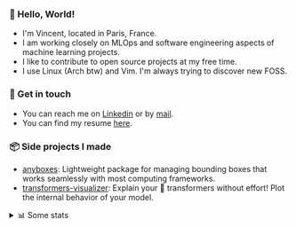 ### 👋 Hello, World!

- I'm Vincent, located in Paris, France.
- I am working closely on MLOps and software engineering aspects of machine learning projects.
- I like to contribute to open source projects at my free time.
- I use Linux (Arch btw) and Vim. I'm always trying to discover new FOSS.

### 🔗 Get in touch

- You can reach me on [Linkedin](https://www.linkedin.com/in/vincent-duchauffour-3a9641155/) or by [mail](mailto:vincent.duchauffour@proton.me).
- You can find my resume [here](https://raw.githubusercontent.com/VDuchauffour/resume/main/resume.pdf).

### 📦 Side projects I made

- [anyboxes](https://github.com/VDuchauffour/anyboxes): Lightweight package for managing bounding boxes that works seamlessly with most computing frameworks.
- [transformers-visualizer](https://github.com/VDuchauffour/transformers-visualizer): Explain your 🤗 transformers without effort! Plot the internal behavior of your model. 

<details><summary>📊 Some stats</summary>  
  
<p align="center">
  <img alt="VDuchauffour's github stats" src="https://github-readme-stats.vercel.app/api?username=VDuchauffour&include_all_commits=true&show_icons=true&theme=react"/>
  <br />
  <img alt="VDuchauffour's streak stats" src="https://streak-stats.demolab.com?user=VDuchauffour&theme=react"/>
  <br />
  <img alt="VDuchauffour's language stats" src="https://github-readme-stats.vercel.app/api/top-langs/?username=VDuchauffour&count_private=true&include_all_commits=true&show_icons=true&layout=compact&theme=react"/>
  <!--   <br />
  <img alt="VDuchauffour's Wakatime stats" src="https://github-readme-stats.vercel.app/api/wakatime?username=VDuchauffour&theme=react"/> -->
</p>

#### 🧭 Wakatime stats
<!--START_SECTION:waka-->
![Code Time](http://img.shields.io/badge/Code%20Time-1%2C996%20hrs%2031%20mins-blue)

![Lines of code](https://img.shields.io/badge/From%20Hello%20World%20I%27ve%20Written-4.8%20million%20lines%20of%20code-blue)

**🐱 My GitHub Data** 

> 📦 981.7 kB Used in GitHub's Storage 
 > 
> 🏆 707 Contributions in the Year 2024
 > 
> 🚫 Not Opted to Hire
 > 
> 📜 9 Public Repositories 
 > 
> 🔑 2 Private Repositories 
 > 
**I'm an Early 🐤** 

```text
🌞 Morning                471 commits         ██░░░░░░░░░░░░░░░░░░░░░░░   08.95 % 
🌆 Daytime                2969 commits        ██████████████░░░░░░░░░░░   56.44 % 
🌃 Evening                1426 commits        ███████░░░░░░░░░░░░░░░░░░   27.11 % 
🌙 Night                  394 commits         ██░░░░░░░░░░░░░░░░░░░░░░░   07.49 % 
```
📅 **I'm Most Productive on Monday** 

```text
Monday                   1120 commits        █████░░░░░░░░░░░░░░░░░░░░   21.29 % 
Tuesday                  987 commits         █████░░░░░░░░░░░░░░░░░░░░   18.76 % 
Wednesday                913 commits         ████░░░░░░░░░░░░░░░░░░░░░   17.36 % 
Thursday                 1025 commits        █████░░░░░░░░░░░░░░░░░░░░   19.49 % 
Friday                   817 commits         ████░░░░░░░░░░░░░░░░░░░░░   15.53 % 
Saturday                 103 commits         ░░░░░░░░░░░░░░░░░░░░░░░░░   01.96 % 
Sunday                   295 commits         █░░░░░░░░░░░░░░░░░░░░░░░░   05.61 % 
```


📊 **This Week I Spent My Time On** 

```text
💬 Programming Languages: 
YAML                     2 hrs 41 mins       ████████████░░░░░░░░░░░░░   49.89 % 
Python                   1 hr 42 mins        ████████░░░░░░░░░░░░░░░░░   31.47 % 
Bash                     26 mins             ██░░░░░░░░░░░░░░░░░░░░░░░   08.26 % 
TOML                     22 mins             ██░░░░░░░░░░░░░░░░░░░░░░░   06.78 % 
Other                    8 mins              █░░░░░░░░░░░░░░░░░░░░░░░░   02.50 % 
```


 Last Updated on 09/07/2024 00:41:27 UTC
<!--END_SECTION:waka-->
</details>
